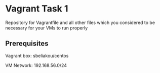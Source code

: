 # Vagrant Task 1

Repository for Vagrantfile and all other files which you considered to be necessary for your VMs to run properly


## Prerequisites

Vagrant box: sbeliakou/centos

VM Network: 192.168.56.0/24

